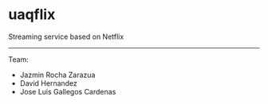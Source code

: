 # uaqflix
Streaming service based on Netflix

---

Team:

  * Jazmin Rocha Zarazua
  * David Hernandez
  * Jose Luis Gallegos Cardenas
